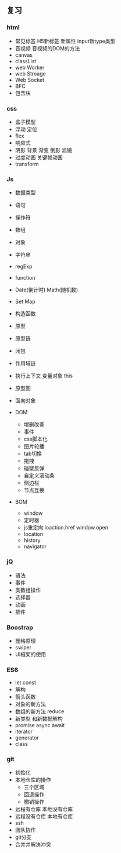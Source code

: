 ## 复习
### html
- 常见标签 H5新标签 新属性 input新type类型
- 音视频 音视频的DOM的方法
- canvas
- classList
- web Worker
- web Stroage
- Web Socket
- BFC
- 包含块

### css
- 盒子模型
- 浮动 定位 
- flex
- 响应式
- 阴影 背景 渐变 倒影 滤镜
- 过度动画 关键帧动画
- transform


### Js
- 数据类型
- 语句
- 操作符
- 数组
- 对象
- 字符串
- regExp
- function
- Date(倒计时) Math(随机数)
- Set Map
- 构造函数
- 原型
- 原型链
- 闭包
- 作用域链
- 执行上下文 变量对象 this
- 原型图
- 面向对象

- DOM
    - 增删改查
    - 事件
    - css脚本化
    - 图片轮播
    - tab切换
    - 拖拽
    - 碰壁反弹
    - 自定义滚动条
    - 侧边栏
    - 节点互换
- BOM
    - window
    - 定时器
    - js重定向 loaction.href window.open
    - location
    - history
    - navigator

### jQ
- 语法
- 事件
- 类数组操作
- 选择器
- 动画
- 插件

### Boostrap
- 栅格原理
- swiper
- UI框架的使用

### ES6
- let const
- 解构
- 箭头函数
- 对象的新方法
- 数组的新方法 reduce
- 新类型 和新数据解构
- promise async await
- iterator
- generator
- class

### git
- 初始化
- 本地仓库的操作
    - 三个区域
    - 回退操作
    - 撤销操作
- 远程有仓库 本地没有仓库
- 远程没有仓库 本地有仓库
- ssh
- 团队协作
- git分支
- 合并并解决冲突